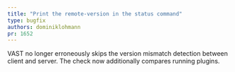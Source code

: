 ```yaml
---
title: "Print the remote-version in the status command"
type: bugfix
authors: dominiklohmann
pr: 1652
---
```


VAST no longer erroneously skips the version mismatch detection between client
and server. The check now additionally compares running plugins.
